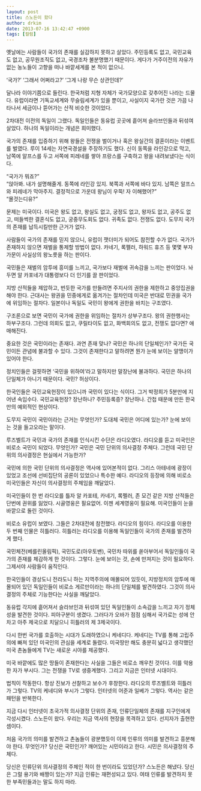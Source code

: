 ```yaml
---
layout: post
title: 스노든이 왔다
author: drkim
date: 2013-07-16 13:42:47 +0900
tags: [컬럼]
---
```

옛날에는 사람들이 국가의 존재를 실감하지 못하고 살았다. 주민등록도 없고, 국민교육도 없고, 공무원조직도 없고, 국경조차 불분명했기 때문이다. 게다가 거주이전의 자유가 없는 농노들이 고향을 떠나 바깥세계를 본 적이 없으니. 


  


‘국가?’ ‘그래서 어쩌라고?’ ‘그게 나랑 무슨 상관인데?’ 


  


달나라 이야기쯤으로 들린다. 한국처럼 지형 자체가 국가모양으로 갖추어진 나라는 드물다. 유럽이라면 기독교세계와 무슬림세계가 있을 뿐이고, 사실이지 국가란 것은 가끔 나타나서 세금이나 뜯어가는 산적 비슷한 것이었다. 


  


2차대전 이전의 독일이 그랬다. 독일인들은 동유럽 곳곳에 흩어져 슬라브인들과 뒤섞여 살았다. 하나의 독일이라는 개념은 희미했다. 


  


국가의 존재를 입증하기 위해 왕들은 전쟁을 벌이거나 혹은 왕실간의 결혼이라는 이벤트를 벌였다. 루이 14세는 자연국경설을 주장하기도 했다. 신이 동쪽을 라인강으로 막고, 남쪽에 알프스를 두고 서쪽에 피레네를 쌓아 프랑스를 구축하고 왕을 내려보냈다는 식이다. 


  


“국가가 뭐죠?”    
“앉아봐. 내가 설명해줄게. 동쪽에 라인강 있지. 북쪽과 서쪽에 바다 있지. 남쪽은 알프스와 피레네가 막아주지. 결정적으로 가운데 왕님이 우뚝! 자 이해했어?”    
“몰것는디유?”


  


문제는 미국이다. 미국은 왕도 없고, 왕실도 없고, 궁정도 없고, 왕자도 없고, 공주도 없고, 떠들썩한 결혼식도 없고, 궁중무도회도 없다. 귀족도 없다. 전쟁도 없다. 도무지 국가의 존재를 납득시킬만한 근거가 없다. 


  


사람들이 국가의 존재를 믿지 않으니, 유럽이 잿더미가 되어도 참전할 수가 없다. 국가가 존재하지 않으면 재벌을 통제할 방법이 없다. 카네기, 록펠러, 하워드 휴즈 등 몇몇 부자가문이 사실상의 왕노릇을 하는 판이다. 


  


국민들은 재벌의 암투에 흥미를 느끼고, 국가보다 재벌에 귀속감을 느끼는 판이었다. 놔두면 알 카포네가 대통령보다 더 인기를 끌 판이었다. 


  


지방 산적들을 제압하고, 번듯한 국가를 만들려면 주지사의 권한을 제한하고 중앙집권을 해야 한다. 근대사는 왕권을 민중에게로 옮겨가는 절차인데 미국은 반대로 민권을 국가에 위임하는 절차다. 일본이나 독일도 국민이 왕에게 권한을 바치는 구조였다. 


  


구조론으로 보면 국민이 국가에 권한을 위임하는 절차가 상부구조다. 왕의 권한행사는 하부구조다. 그런데 의회도 없고, 쿠릴타이도 없고, 화백회의도 없고, 전쟁도 없다면? 애매해진다. 


  


중요한 것은 국민이라는 존재다. 과연 존재 맞나? 국민은 하나의 단일체인가? 국가든 국민이든 관념에 불과할 수 있다. 그것이 존재한다고 말하려면 뭔가 눈에 보이는 알맹이가 있어야 한다. 


  


정치인들은 걸핏하면 ‘국민을 위하여’라고 말하지만 말장난에 불과하다. 국민은 하나의 단일체가 아니기 때문이다. 국민? 허상이다. 


  


한국인들은 국민교육헌장이 있으니까 국민이 있다는 식이다. 그거 박정희가 5분만에 지어낸 속임수다. 국민교육헌장? 장난하나? 주민등록증? 장난하나. 간첩 때문에 만든 한국만의 예외적인 현상이다. 


  


도무지 국민이 국민이라는 근거는 무엇인가? 도대체 국민은 어디에 있는가? 눈에 보이는 것을 들고오라는 말이다. 


  


루즈벨트가 국민과 국가의 존재를 인식시킨 수단은 라디오였다. 라디오를 듣고 미국인은 비로소 국민이 되었다. 무엇인가? 국민은 국민 단위의 의사결정 주체다. 그런데 국민 단위의 의사결정은 현실에서 가능한가? 


  


국민에 의한 국민 단위의 의사결정은 역사에 있어본적이 없다. 그리스 아테네에 광장이 있었고 조선에 선비집단의 공론이 있었으나 특수한 예다. 라디오의 등장에 의해 비로소 미국인들은 자신이 의사결정의 주체임을 깨달았다. 


  


미국인들이 한 번 라디오를 틀자 알 카포테, 카네기, 록펠러, 존 모건 같은 지방 산적들은 단번에 권위를 잃었다. 시골영웅은 필요없어. 이젠 세계영웅이 필요해. 미국인들이 눈을 바깥으로 돌린 것이다. 


  


비로소 유럽이 보였다. 그들은 2차대전에 참전했다. 라디오의 힘이다. 라디오를 이용한 두 번째 인물은 히틀러다. 히틀러는 라디오를 이용해 독일인들이 국가의 존재를 발견하게 했다. 


  


국민체전(베를린올림픽), 국민도로(아우토밴), 국민차 따위를 쏟아부어서 독일인들이 국가의 존재를 체감하게 한 것이다. 그렇다. 눈에 보이는 것, 손에 만져지는 것이 필요하다. 그제서야 사람들이 움직인다. 


  


한국인들이 경상도니 전라도니 하는 지역주의에 매몰되어 있듯이, 지방정치의 암투에 매몰되어 있던 독일인들이 비로소 게르만이라는 하나의 단일체를 발견하였다. 그것이 의사결정의 주체로 기능한다는 사실을 깨달았다. 


  


동유럽 각지에 흩어져서 슬라브인과 뒤섞여 있던 독일인들이 소속감을 느끼고 자기 정체성을 발견한 것이다. 피아구분이 생겼다. 그러다가 오바가 점점 심해서 국가로는 성에 안 차고 아주 제국으로 치달으니 히틀러의 제 3제국이다. 


  


다시 한번 국가를 호출하는 시대가 도래하였으니 케네디다. 케네디는 TV를 통해 고립주의에 빠져 있던 미국인의 관심을 세계로 돌렸다. 미국땅만 해도 충분히 넓다고 생각했던 미국 촌놈들에게 TV는 새로운 시야를 제공했다. 


  


미국 바깥에도 많은 땅들이 존재한다는 사실을 그들은 비로소 깨우친 것이다. 이를 악용한 자가 부시다. 그는 전쟁을 TV로 생중계했다. 그리고 지금은 인터넷 시대이다. 


  


법칙이 작동한다. 항상 진보가 선찰하고 보수가 후창한다. 라디오의 루즈벨트와 히틀러가 그렇다. TV의 케네디와 부시가 그렇다. 인터넷의 어준과 일베가 그렇다. 역사는 같은 패턴을 반복한다.


  


지금 다시 인터넷이 초국가적 의사결정 단위의 존재, 인류단일체의 존재를 지구인에게 각성시켰다. 스노든이 왔다. 우리는 지금 역사의 현장을 목격하고 있다. 선지자가 출현한 셈이다. 


  


처음 국가의 의미를 발견하고 촌놈들이 광분했듯이 이제 인류의 의미를 발견하고 흥분해야 한다. 무엇인가? 당신은 국민인가? 깨어있는 시민이라고 한다. 시민은 의사결정의 주체다. 


  


당신은 인류단위 의사결정의 주체인 적이 한 번이라도 있었던가? 스노든은 해냈다. 당신은 그럴 용기와 배짱이 있는가? 지금 인류는 재편성되고 있다. 여태 인류를 발견하지 못한 부족민들과는 말도 하지 마라.